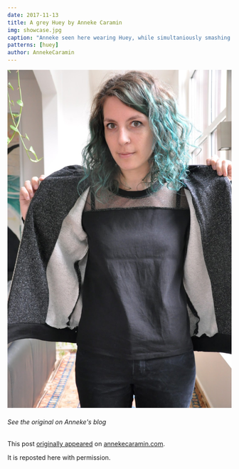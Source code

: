 ```yaml
---
date: 2017-11-13
title: A grey Huey by Anneke Caramin
img: showcase.jpg
caption: "Anneke seen here wearing Huey, while simultaniously smashing the patriarchy by refusing to smile."
patterns: [huey]
author: AnnekeCaramin
---
```

![View of the inside](facing.jpg)

<Note>

###### See the original on Anneke's blog
This post [originally appeared](http://www.annekecaramin.com/2017/11/pleasure-dot-loathing-dot-huey-dot.html) 
on [annekecaramin.com](http://www.annekecaramin.com/).

It is reposted here with permission.

</Note>
